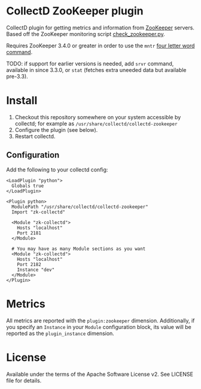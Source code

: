 # CollectD ZooKeeper plugin

CollectD plugin for getting metrics and information from
[ZooKeeper](http://zookeeper.apache.org) servers. Based off the
ZooKeeper monitoring script
[check_zookeeper.py](https://svn.apache.org/repos/asf/zookeeper/trunk/src/contrib/monitoring/check_zookeeper.py).

Requires ZooKeeper 3.4.0 or greater in order to use the `mntr` [four
letter word
command](http://zookeeper.apache.org/doc/trunk/zookeeperAdmin.html#sc_zkCommands).

TODO: if support for earlier versions is needed, add `srvr` command,
available in since 3.3.0, or `stat` (fetches extra uneeded data but
available pre-3.3).

# Install

1. Checkout this repository somewhere on your system accessible by
   collectd; for example as
   `/usr/share/collectd/collectd-zookeeper`
1. Configure the plugin (see below).
1. Restart collectd.

## Configuration

Add the following to your collectd config:

```
<LoadPlugin "python">
  Globals true
</LoadPlugin>

<Plugin python>
  ModulePath "/usr/share/collectd/collectd-zookeeper"
  Import "zk-collectd"

  <Module "zk-collectd">
    Hosts "localhost"
    Port 2181
  </Module>

  # You may have as many Module sections as you want
  <Module "zk-collectd">
    Hosts "localhost"
    Port 2182
    Instance "dev"
  </Module>
</Plugin>
```

# Metrics

All metrics are reported with the `plugin:zookeeper` dimension. Additionally,
if you specify an `Instance` in your `Module` configuration block, its value
will be reported as the `plugin_instance` dimension.

# License

Available under the terms of the Apache Software License v2. See LICENSE
file for details.
